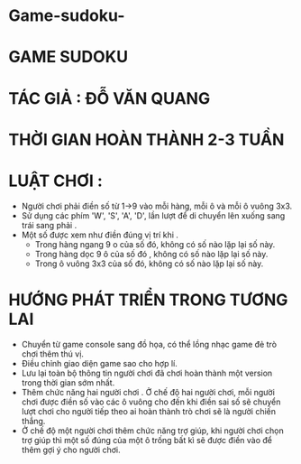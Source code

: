# Game-sudoku-
#                                                 GAME SUDOKU

# TÁC GIẢ : ĐỖ VĂN QUANG
# THỜI GIAN HOÀN THÀNH 2-3 TUẦN
# LUẬT CHƠI :
- Người chơi phải điền số từ 1->9 vào mỗi hàng, mỗi ô và mỗi ô vuông 3x3.
- Sử dụng các phím 'W', 'S', 'A', 'D', lần lượt để di chuyển lên xuống sang trái sang phải .
- Một số được xem như điền đúng vị trí khi .
  + Trong hàng ngang 9 o của số đó, không có số nào lặp lại số này. 
  + Trong hàng dọc 9 ô của số đó , không có số nào lặp lại số này.
  + Trong ô vuông 3x3 của số đó, không có số nào lặp lại số này.
# HƯỚNG PHÁT TRIỂN TRONG TƯƠNG LAI
 - Chuyển từ game console sang đồ họa, có thể lồng nhạc game đẻ trò chơi thêm thú vị.
 - Điều chỉnh giao diện game sao cho hợp lí.
 - Lưu lại toàn bộ thông tin người chơi đã chơi hoàn thành một version trong thời gian sớm nhất.
 - Thêm chức năng hai người chơi . Ở chế độ hai người chơi, mỗi người chơi được điền số vào các ô vuông cho đến khi điền sai số sẽ chuyển lượt chơi cho người tiếp theo ai hoàn thành trò chơi sẽ là người chiến thắng.
 - Ở chế độ một người chơi thêm chức năng trợ giúp, khi người chơi chọn trợ giúp thì một số đúng của một ô trống bất kì sẽ được điền vào để thêm gợi ý cho người chơi. 

